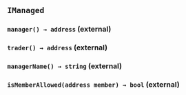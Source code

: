 ## `IManaged`






### `manager() → address` (external)





### `trader() → address` (external)





### `managerName() → string` (external)





### `isMemberAllowed(address member) → bool` (external)






